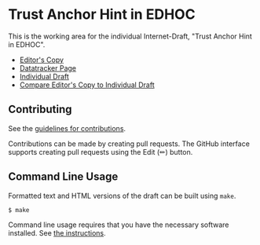 # Trust Anchor Hint in EDHOC

This is the working area for the individual Internet-Draft, "Trust Anchor Hint in EDHOC".

* [Editor's Copy](https://gselander.github.io/lake-ta-hint/#go.draft-serafin-lake-ta-hint.html)
* [Datatracker Page](https://datatracker.ietf.org/doc/draft-serafin-lake-ta-hint)
* [Individual Draft](https://datatracker.ietf.org/doc/html/draft-serafin-lake-ta-hint)
* [Compare Editor's Copy to Individual Draft](https://gselander.github.io/lake-ta-hint/#go.draft-serafin-lake-ta-hint.diff)


## Contributing

See the
[guidelines for contributions](https://github.com/gselander/lake-ta-hint/blob/main/CONTRIBUTING.md).

Contributions can be made by creating pull requests.
The GitHub interface supports creating pull requests using the Edit (✏) button.


## Command Line Usage

Formatted text and HTML versions of the draft can be built using `make`.

```sh
$ make
```

Command line usage requires that you have the necessary software installed.  See
[the instructions](https://github.com/martinthomson/i-d-template/blob/main/doc/SETUP.md).

